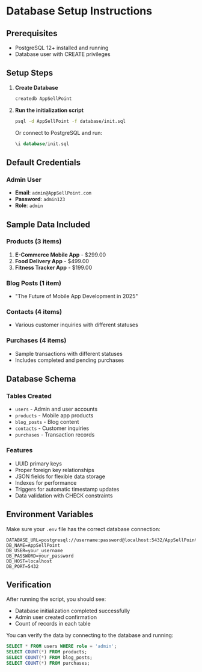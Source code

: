 # Database Setup Instructions

## Prerequisites
- PostgreSQL 12+ installed and running
- Database user with CREATE privileges

## Setup Steps

1. **Create Database**
   ```bash
   createdb AppSellPoint
   ```

2. **Run the initialization script**
   ```bash
   psql -d AppSellPoint -f database/init.sql
   ```

   Or connect to PostgreSQL and run:
   ```sql
   \i database/init.sql
   ```

## Default Credentials

### Admin User
- **Email**: `admin@AppSellPoint.com`
- **Password**: `admin123`
- **Role**: `admin`

## Sample Data Included

### Products (3 items)
1. **E-Commerce Mobile App** - $299.00
2. **Food Delivery App** - $499.00  
3. **Fitness Tracker App** - $199.00

### Blog Posts (1 item)
- "The Future of Mobile App Development in 2025"

### Contacts (4 items)
- Various customer inquiries with different statuses

### Purchases (4 items)
- Sample transactions with different statuses
- Includes completed and pending purchases

## Database Schema

### Tables Created
- `users` - Admin and user accounts
- `products` - Mobile app products
- `blog_posts` - Blog content
- `contacts` - Customer inquiries
- `purchases` - Transaction records

### Features
- UUID primary keys
- Proper foreign key relationships
- JSON fields for flexible data storage
- Indexes for performance
- Triggers for automatic timestamp updates
- Data validation with CHECK constraints

## Environment Variables

Make sure your `.env` file has the correct database connection:

```env
DATABASE_URL=postgresql://username:password@localhost:5432/AppSellPoint
DB_NAME=AppSellPoint
DB_USER=your_username
DB_PASSWORD=your_password
DB_HOST=localhost
DB_PORT=5432
```

## Verification

After running the script, you should see:
- Database initialization completed successfully
- Admin user created confirmation
- Count of records in each table

You can verify the data by connecting to the database and running:
```sql
SELECT * FROM users WHERE role = 'admin';
SELECT COUNT(*) FROM products;
SELECT COUNT(*) FROM blog_posts;
SELECT COUNT(*) FROM purchases;
```